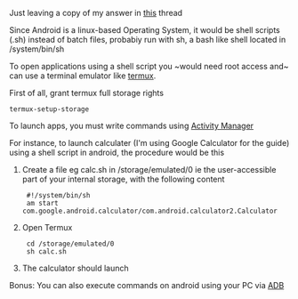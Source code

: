 Just leaving a copy of my answer in [this](https://android.stackexchange.com/questions/247277/can-i-create-a-file-on-android-similar-to-windows-that-reads-and-processes-comma) thread 


Since Android is a linux-based Operating System, it would be shell scripts (.sh) instead of batch files, probabiy run with sh, a bash like shell located in /system/bin/sh

To open applications using a shell script you ~would need root access and~ can use a terminal emulator like [termux](https://f-droid.org/en/packages/com.termux/).


First of all, grant termux full storage rights 

```
termux-setup-storage
```

To launch apps, you must write commands using [Activity Manager](http://adbcommand.com/adbshell/am)

For instance, to launch calculater (I'm using Google Calculator for the guide) using a shell script in android, the procedure would be this 

1. Create a file eg calc.sh in /storage/emulated/0 ie the user-accessible part of your internal storage, with the following content

        #!/system/bin/sh
        am start com.google.android.calculator/com.android.calculator2.Calculator

2. Open Termux

        cd /storage/emulated/0
        sh calc.sh

3. The calculator should launch

Bonus: You can also execute commands on android using your PC via [ADB](https://developer.android.com/studio/command-line/adb)
